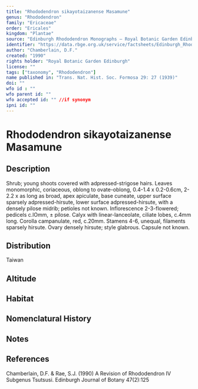 ```yaml
---
title: "Rhododendron sikayotaizanense Masamune"
genus: "Rhododendron"
family: "Ericaceae"
order: "Ericales"
kingdom: "Plantae"
source: "Edinburgh Rhododendron Monographs – Royal Botanic Garden Edinburgh"
identifier: "https://data.rbge.org.uk/service/factsheets/Edinburgh_Rhododendron_Monographs.xhtml"
author: "Chamberlain, D.F."
created: "1990"
rights holder: "Royal Botanic Garden Edinburgh"
license: ""
tags: ["taxonomy", "Rhododendron"]
name published in: "Trans. Nat. Hist. Soc. Formosa 29: 27 (1939)"
doi: ""
wfo id : ""
wfo parent id: ""
wfo accepted id: "" //if synonym                      
ipni id: ""
---
```


                       

# Rhododendron sikayotaizanense Masamune

## Description
Shrub; young shoots covered with adpressed-strigose hairs. Leaves monomorphic, coriaceous, oblong to ovate-oblong, 0.4-1.4 x 0.2-0.6cm, 2-2.2 x as long as broad, apex apiculate, base cuneate, upper surface sparsely adpressed-hirsute, lower surface adpressed-hirsute, with a densely pilose midrib; petioles not known. Inflorescence 2-3-flowered; pedicels c.lOmm, ± pilose. Calyx with linear-lanceolate, ciliate lobes, c.4mm long. Corolla campanulate, red, c.20mm. Stamens 4-6, unequal, filaments sparsely hirsute. Ovary densely hirsute; style glabrous. Capsule not known.

## Distribution
Taiwan

## Altitude


## Habitat


## Nomenclatural History

                       
## Notes


## References

Chamberlain, D.F. & Rae, S.J. (1990) A Revision of Rhododendron IV Subgenus Tsutsusi. Edinburgh Journal of Botany 47(2):125
